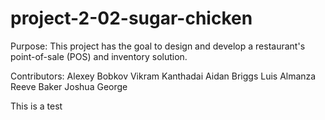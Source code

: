 # project-2-02-sugar-chicken

Purpose:
This project has the goal to design and develop a restaurant's point-of-sale (POS) and inventory solution. 

Contributors:
Alexey Bobkov 
Vikram Kanthadai
Aidan Briggs
Luis Almanza
Reeve Baker
Joshua George

This is a test